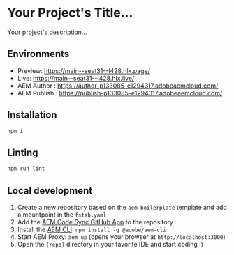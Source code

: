 # Your Project's Title...
Your project's description...

## Environments
- Preview: https://main--seat31--l428.hlx.page/
- Live: https://main--seat31--l428.hlx.live/
- AEM Author : https://author-p133085-e1294317.adobeaemcloud.com/
- AEM Publish : https://publish-p133085-e1294317.adobeaemcloud.com/

## Installation

```sh
npm i
```

## Linting

```sh
npm run lint
```

## Local development

1. Create a new repository based on the `aem-boilerplate` template and add a mountpoint in the `fstab.yaml`
1. Add the [AEM Code Sync GitHub App](https://github.com/apps/aem-code-sync) to the repository
1. Install the [AEM CLI](https://github.com/adobe/helix-cli): `npm install -g @adobe/aem-cli`
1. Start AEM Proxy: `aem up` (opens your browser at `http://localhost:3000`)
1. Open the `{repo}` directory in your favorite IDE and start coding :)
